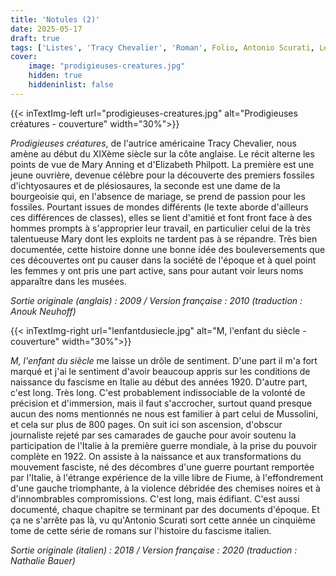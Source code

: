 ```yaml
---
title: 'Notules (2)'
date: 2025-05-17
draft: true
tags: ['Listes', 'Tracy Chevalier', 'Roman', Folio, Antonio Scurati, Les Arènes, Histoire]
cover: 
    image: "prodigieuses-creatures.jpg"
    hidden: true
    hiddeninlist: false
---
```


{{< inTextImg-left url="prodigieuses-creatures.jpg" alt="Prodigieuses créatures - couverture" width="30%">}}

*Prodigieuses créatures*, de l'autrice américaine Tracy Chevalier, nous amène au début du XIXème siècle sur la côte anglaise. Le récit alterne les points de vue de Mary Anning et d'Elizabeth Philpott. La première est une jeune ouvrière, devenue célèbre pour la découverte des premiers fossiles d'ichtyosaures et de plésiosaures, la seconde est une dame de la bourgeoisie qui, en l'absence de mariage, se prend de passion pour les fossiles. Pourtant issues de mondes différents (le texte aborde d'ailleurs ces différences de classes), elles se lient d'amitié et font front face à des hommes prompts à s'approprier leur travail, en particulier celui de la très talentueuse Mary dont les exploits ne tardent pas à se répandre. Très bien documentée, cette histoire donne une bonne idée des bouleversements que ces découvertes ont pu causer dans la société de l'époque et à quel point les femmes y ont pris une part active, sans pour autant voir leurs noms apparaître dans les musées. 

_Sortie originale (anglais) : 2009 / Version française : 2010 (traduction : Anouk Neuhoff)_

{{< inTextImg-right url="lenfantdusiecle.jpg" alt="M, l'enfant du siècle - couverture" width="30%">}}

*M, l'enfant du siècle* me laisse un drôle de sentiment. D'une part il m'a fort marqué et j'ai le sentiment d'avoir beaucoup appris sur les conditions de naissance du fascisme en Italie au début des années 1920. D'autre part, c'est long. Très long. C'est probablement indissociable de la volonté de précision et d'immersion, mais il faut s'accrocher, surtout quand presque aucun des noms mentionnés ne nous est familier à part celui de Mussolini, et cela sur plus de 800 pages. On suit ici son ascension, d'obscur journaliste rejeté par ses camarades de gauche pour avoir soutenu la participation de l'Italie à la première guerre mondiale, à la prise du pouvoir complète en 1922. On assiste à la naissance et aux transformations du mouvement fasciste, né des décombres d'une guerre pourtant remportée par l'Italie, à l'étrange expérience de la ville libre de Fiume, à l'effondrement d'une gauche triomphante, à la violence débridée des chemises noires et à d'innombrables compromissions. C'est long, mais édifiant. C'est aussi documenté, chaque chapitre se terminant par des documents d'époque. Et ça ne s'arrête pas là, vu qu'Antonio Scurati sort cette année un cinquième tome de cette série de romans sur l'histoire du fascisme italien. 

_Sortie originale (italien) : 2018 / Version française : 2020 (traduction : Nathalie Bauer)_
